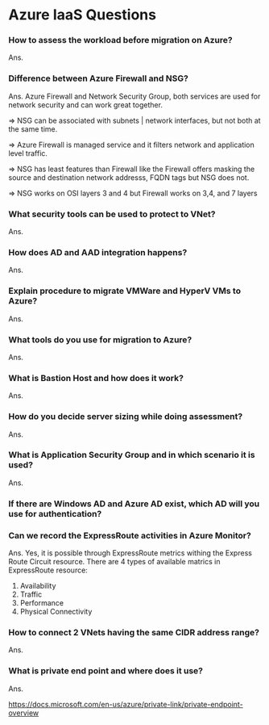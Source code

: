 # Azure IaaS Questions

### How to assess the workload before migration on Azure?

Ans.

### Difference between Azure Firewall and NSG?

Ans. Azure Firewall and Network Security Group, both services are used for network security and can work great together. 

=> NSG can be associated with subnets | network interfaces, but not both at the same time.

=> Azure Firewall is managed service and it filters network and application level traffic.

=> NSG has least features than Firewall like the Firewall offers masking the source and destination network addresss, FQDN tags but NSG does not.

=> NSG works on OSI layers 3 and 4 but Firewall works on 3,4, and 7 layers


### What security tools can be used to protect to VNet?

Ans.

### How does AD and AAD integration happens?

Ans.

### Explain procedure to migrate VMWare and HyperV VMs to Azure?

Ans. 

### What tools do you use for migration to Azure?

Ans.

### What is Bastion Host and how does it work?

Ans.

### How do you decide server sizing while doing assessment?

Ans.

### What is Application Security Group and in which scenario it is used?

Ans.

### If there are Windows AD and Azure AD exist, which AD will you use for authentication?


### Can we record the ExpressRoute activities in Azure Monitor?

Ans. Yes, it is possible through ExpressRoute metrics withing the Express Route Circuit resource. There are 4 types of available matrics in ExpressRoute resource: 
1. Availability
2. Traffic
3. Performance
4. Physical Connectivity

### How to connect 2 VNets having the same CIDR address range?

Ans.

### What is private end point and where does it use?

Ans. 

https://docs.microsoft.com/en-us/azure/private-link/private-endpoint-overview



